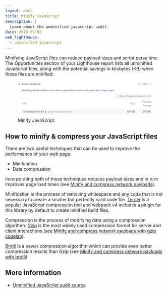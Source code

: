 ```yaml
---
layout: post
title: Minify JavaScript
description: |
  Learn about the unminified-javascript audit.
date: 2019-05-02
web_lighthouse:
  - unminified-javascript
---
```


Minifying JavaScript files can reduce payload sizes and script parse time.
The Opportunities section of your Lighthouse report lists
all unminified JavaScript files,
along with the potential savings in kilobytes (KB)
when these files are minified:

<figure class="w-figure">
  <img class="w-screenshot w-screenshot--filled" src="unminified-javascript.png" alt="Minify JavaScript">
  <figcaption class="w-figcaption">
    Minify JavaScript.
  </figcaption>
</figure>

## How to minify & compress your JavaScript files

There are two useful techniques that can be used to improve the performance of your web page:

- Minification
- Data compression

Incorporating both of these techniques reduces payload sizes and in turn improves page load times
(see [Minify and compress network payloads](/reduce-network-payloads-using-text-compression)).

Minification is the process of removing whitespace and any code that is not necessary
to create a smaller but perfectly valid code file.
[Terser](https://github.com/terser-js/terser) is a popular JavaScript compression tool and
webpack v4 includes a plugin for this library by default to create minified build files.

Compression is the process of modifying data using a compression algorithm.
[Gzip](https://www.youtube.com/watch?v=whGwm0Lky2s&feature=youtu.be&t=14m11s)
is the most widely used compression format for server and client interactions
(see [Minify and compress network payloads with gzip codelab](/codelab-text-compression)).

[Brotli](https://opensource.googleblog.com/2015/09/introducing-brotli-new-compression.html)
is a newer compression algorithm which can provide even better compression results than Gzip
(see [Minify and compress network payloads with brotli](/codelab-text-compression-brotli)).

## More information

- [Unminified JavaScript audit source](https://github.com/GoogleChrome/lighthouse/blob/master/lighthouse-core/audits/byte-efficiency/unminified-javascript.js)
